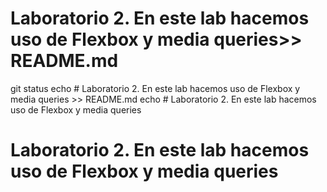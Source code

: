 # Laboratorio 2. En este lab hacemos uso de Flexbox y media queries>> README.md
git status
echo # Laboratorio 2. En este lab hacemos uso de Flexbox y media queries >> README.md
echo # Laboratorio 2. En este lab hacemos uso de Flexbox y media queries
# Laboratorio 2. En este lab hacemos uso de Flexbox y media queries
